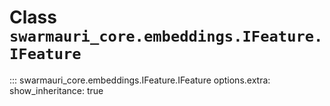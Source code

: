 # Class `swarmauri_core.embeddings.IFeature.IFeature`

::: swarmauri_core.embeddings.IFeature.IFeature
    options.extra:
      show_inheritance: true

